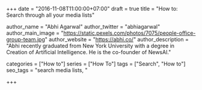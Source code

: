 +++
date = "2016-11-08T11:00:00+07:00"
draft = true
title = "How to: Search through all your media lists"

author_name = "Abhi Agarwal"
author_twitter = "abhiagarwal"
author_main_image = "https://static.pexels.com/photos/7075/people-office-group-team.jpg"
author_website = "https://abhi.co/"
author_description = "Abhi recently graduated from New York University with a degree in Creation of Artificial Intelligence. He is the co-founder of NewsAI."

categories = ["How to"]
series = ["How To"]
tags = ["Search", "How to"]
seo_tags = "search media lists, "

+++
